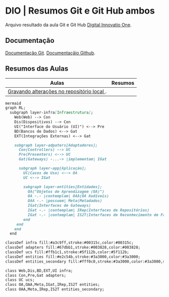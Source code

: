 
# DIO  | Resumos Git e Git Hub ambos

Arquivo resultado da aula Git e Git Hub [Digital Innovatio One](https://www.dio.me/).

## Documentação 
[Documentação Git](https://www.git.scm.com/docs/).
[Documentaçãio Github](https://docs.github.com/).

## Resumos das Aulas

| Aulas | Resumos | 
|--------|---------|
| [Gravando alterações no repositório local ](Resumos).

```markdown
mermaid
graph RL;
  subgraph layer-infra[Infraestrutura];
    Web(Web) --> Con
    Dis(Dispositivos) --> Con
    UI("Interface do Usuário (UI)") <--> Pre
    BD(Bancos de Dados) <--> Gat
    EXT(Integrações Externas) <--> Gat

    subgraph layer-adpaters[Adaptadores];
      Con(Controllers) --> UC
      Pre(Presenters) <--> UC
      Gat(Gateways) -...-> |implementam| IGat

      subgraph layer-app[Aplicação];
        UC(Casos de Uso) <--> OA
        UC <--> IGat

        subgraph layer-entities[Entidades];
          OA("Objetos de Aprendizagem (OA)")
          OA -.- |contemplam| OAA(OA Audíveis)
          OAA -.- |possuem| Meta(Metadados)
          IGat(Interfaces de Gateways)
          IGat -.- |contemplam| IRep(Interfaces de Repositórios)
          IGat -.- |contemplam| IS2T(Interfaces de Reconhecimento de Fala)
        end
     end
    end
  end

classDef infra fill:#a3c9ff,stroke:#00315c,color:#00315c;
classDef adapters fill:#67dbb1,stroke:#003828,color:#003828;
classDef ucs fill:#ffb1c1,stroke:#5f112b,color:#5f112b;
classDef entities fill:#e2c54b,stroke:#3a3000,color:#3a3000;
classDef entities_secondary fill:#fff0c0,stroke:#3a3000,color:#3a3000,stroke-dasharray: 4 4;

class Web,Dis,BD,EXT,UI infra;
class Con,Pre,Gat adapters;
class UC ucs;
class OA,OAA,Meta,IGat,IRep,IS2T entities;
class OAA,Meta,IRep,IS2T entities_secondary;
```
